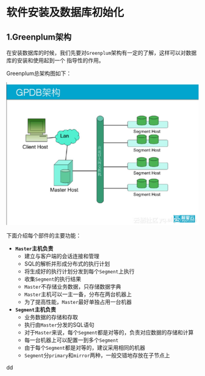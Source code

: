 软件安装及数据库初始化
================================================================================
## 1.Greenplum架构
在安装数据库的时候，我们先要对`Greenplum`架构有一定的了解，这样可以对数据库的安装和使用起到一个
指导性的作用。

Greenplum总架构图如下：

![Greenplum总体架构图](img/1.jpeg)

下面介绍每个部件的主要功能：

+ **`Master`主机负责**
  - 建立与客户端的会话连接和管理
  - SQL的解析并形成分布式的执行计划
  - 将生成好的执行计划分发到每个`Segment`上执行
  - 收集`Segment`的执行结果
  - `Master`不存储业务数据，只存储数据字典
  - `Master`主机可以一主一备，分布在两台机器上
  - 为了提高性能，`Master`最好单独占用一台机器
+ **`Segment`主机负责**
  - 业务数据的存储和存取
  - 执行由`Master`分发的SQL语句
  - 对于`Master`来说，每个`Segment`都是对等的，负责对应数据的存储和计算
  - 每一台机器上可以配置一到多个`Segment`
  - 由于每个`Segment`都是对等的，建议采用相同的机器
  - `Segment`分`primary`和`mirror`两种，一般交错地存放在子节点上


































dd

